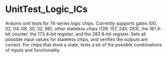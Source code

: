 # UnitTest_Logic_ICs
Arduino unit tests for 74-series logic chips. Currently supports gates (00, 02, 04, 08, 30, 32, 86), other stateless chips (139, 157, 245, 283), the 161 4-bit counter, the 173 4-bit register, and the 283 8-bit register. Sets all possible input values for stateless chips, and verifies the outputs are correct. For chips that store a state, tests a lot of the possible combinations of inputs and functionality.
